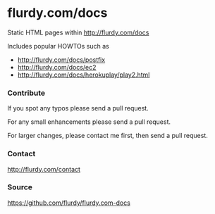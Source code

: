 flurdy.com/docs
===============


Static HTML pages within http://flurdy.com/docs

Includes popular HOWTOs such as
* http://flurdy.com/docs/postfix
* http://flurdy.com/docs/ec2
* http://flurdy.com/docs/herokuplay/play2.html


### Contribute

If you spot any typos please send a pull request.

For any small enhancements please send a pull request.

For larger changes, please contact me first, then send a pull request.


### Contact

http://flurdy.com/contact


### Source

https://github.com/flurdy/flurdy.com-docs
